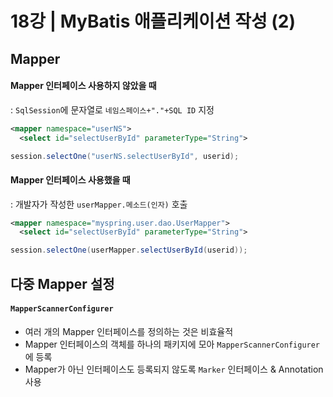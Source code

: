 # 18강 | MyBatis 애플리케이션 작성 (2)

## Mapper

#### Mapper 인터페이스 사용하지 않았을 때<br>
: `SqlSession`에 문자열로 `네임스페이스+"."+SQL ID` 지정

```xml
<mapper namespace="userNS">
  <select id="selectUserById" parameterType="String">
```

```java
session.selectOne("userNS.selectUserById", userid);
```


#### Mapper 인터페이스 사용했을 때<br>
: 개발자가 작성한 `userMapper.메소드(인자)` 호출

```xml
<mapper namespace="myspring.user.dao.UserMapper">
  <select id="selectUserById" parameterType="String">
```

```java
session.selectOne(userMapper.selectUserById(userid));
```


## 다중 Mapper 설정

#### `MapperScannerConfigurer`
* 여러 개의 Mapper 인터페이스를 정의하는 것은 비효율적
* Mapper 인터페이스의 객체를 하나의 패키지에 모아 `MapperScannerConfigurer`에 등록
* Mapper가 아닌 인터페이스도 등록되지 않도록 `Marker` 인터페이스 & Annotation 사용
